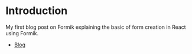 # Introduction
My first blog post on Formik explaining the basic of form creation in React using Formik.

- [Blog](https://medium.com/@m.aahad/forms-in-react-using-formik-a423bab177e2)
